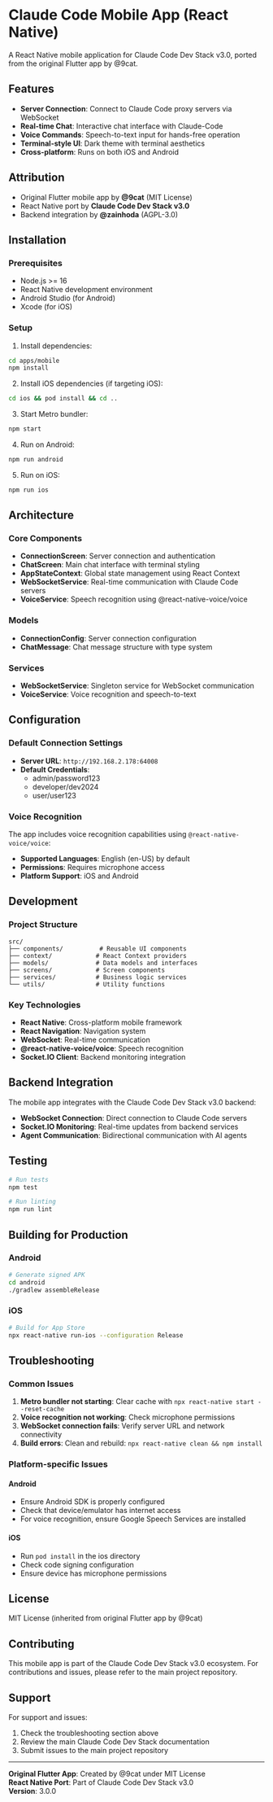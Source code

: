 # Claude Code Mobile App (React Native)

A React Native mobile application for Claude Code Dev Stack v3.0, ported from the original Flutter app by @9cat.

## Features

- **Server Connection**: Connect to Claude Code proxy servers via WebSocket
- **Real-time Chat**: Interactive chat interface with Claude-Code
- **Voice Commands**: Speech-to-text input for hands-free operation
- **Terminal-style UI**: Dark theme with terminal aesthetics
- **Cross-platform**: Runs on both iOS and Android

## Attribution

- Original Flutter mobile app by **@9cat** (MIT License)
- React Native port by **Claude Code Dev Stack v3.0**
- Backend integration by **@zainhoda** (AGPL-3.0)

## Installation

### Prerequisites

- Node.js >= 16
- React Native development environment
- Android Studio (for Android)
- Xcode (for iOS)

### Setup

1. Install dependencies:
```bash
cd apps/mobile
npm install
```

2. Install iOS dependencies (if targeting iOS):
```bash
cd ios && pod install && cd ..
```

3. Start Metro bundler:
```bash
npm start
```

4. Run on Android:
```bash
npm run android
```

5. Run on iOS:
```bash
npm run ios
```

## Architecture

### Core Components

- **ConnectionScreen**: Server connection and authentication
- **ChatScreen**: Main chat interface with terminal styling
- **AppStateContext**: Global state management using React Context
- **WebSocketService**: Real-time communication with Claude Code servers
- **VoiceService**: Speech recognition using @react-native-voice/voice

### Models

- **ConnectionConfig**: Server connection configuration
- **ChatMessage**: Chat message structure with type system

### Services

- **WebSocketService**: Singleton service for WebSocket communication
- **VoiceService**: Voice recognition and speech-to-text

## Configuration

### Default Connection Settings

- **Server URL**: `http://192.168.2.178:64008`
- **Default Credentials**:
  - admin/password123
  - developer/dev2024
  - user/user123

### Voice Recognition

The app includes voice recognition capabilities using `@react-native-voice/voice`:

- **Supported Languages**: English (en-US) by default
- **Permissions**: Requires microphone access
- **Platform Support**: iOS and Android

## Development

### Project Structure

```
src/
├── components/          # Reusable UI components
├── context/            # React Context providers
├── models/             # Data models and interfaces
├── screens/            # Screen components
├── services/           # Business logic services
└── utils/              # Utility functions
```

### Key Technologies

- **React Native**: Cross-platform mobile framework
- **React Navigation**: Navigation system
- **WebSocket**: Real-time communication
- **@react-native-voice/voice**: Speech recognition
- **Socket.IO Client**: Backend monitoring integration

## Backend Integration

The mobile app integrates with the Claude Code Dev Stack v3.0 backend:

- **WebSocket Connection**: Direct connection to Claude Code servers
- **Socket.IO Monitoring**: Real-time updates from backend services
- **Agent Communication**: Bidirectional communication with AI agents

## Testing

```bash
# Run tests
npm test

# Run linting
npm run lint
```

## Building for Production

### Android

```bash
# Generate signed APK
cd android
./gradlew assembleRelease
```

### iOS

```bash
# Build for App Store
npx react-native run-ios --configuration Release
```

## Troubleshooting

### Common Issues

1. **Metro bundler not starting**: Clear cache with `npx react-native start --reset-cache`
2. **Voice recognition not working**: Check microphone permissions
3. **WebSocket connection fails**: Verify server URL and network connectivity
4. **Build errors**: Clean and rebuild: `npx react-native clean && npm install`

### Platform-specific Issues

#### Android
- Ensure Android SDK is properly configured
- Check that device/emulator has internet access
- For voice recognition, ensure Google Speech Services are installed

#### iOS
- Run `pod install` in the ios directory
- Check code signing configuration
- Ensure device has microphone permissions

## License

MIT License (inherited from original Flutter app by @9cat)

## Contributing

This mobile app is part of the Claude Code Dev Stack v3.0 ecosystem. For contributions and issues, please refer to the main project repository.

## Support

For support and issues:
1. Check the troubleshooting section above
2. Review the main Claude Code Dev Stack documentation
3. Submit issues to the main project repository

---

**Original Flutter App**: Created by @9cat under MIT License  
**React Native Port**: Part of Claude Code Dev Stack v3.0  
**Version**: 3.0.0